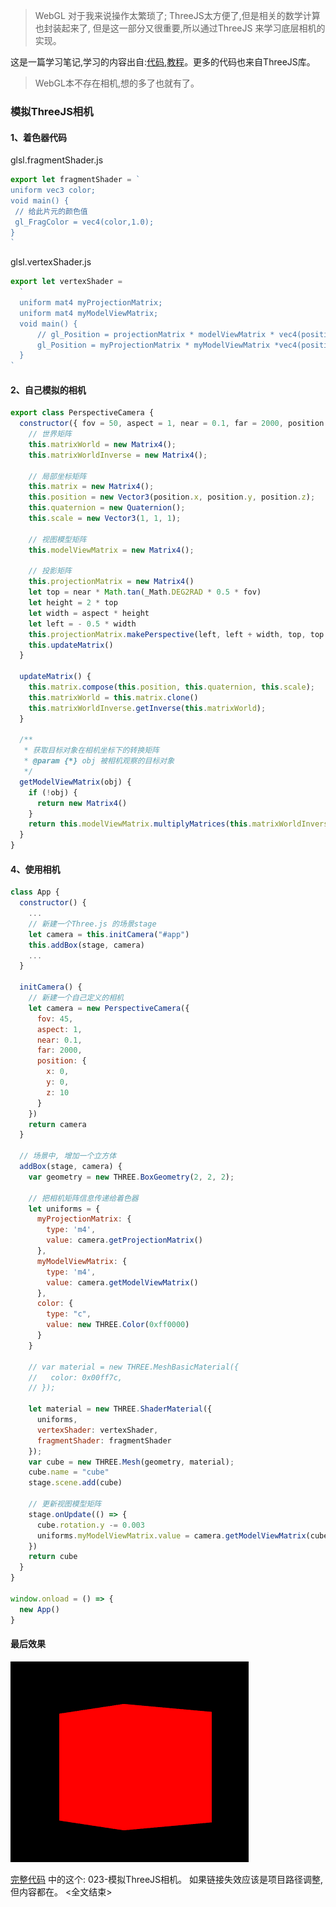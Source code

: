 > WebGL 对于我来说操作太繁琐了;
> ThreeJS太方便了,但是相关的数学计算也封装起来了,
> 但是这一部分又很重要,所以通过ThreeJS 来学习底层相机的实现。


这是一篇学习笔记,学习的内容出自:[代码](https://download.csdn.net/download/weixin_37683659/10329752),[教程](https://blog.csdn.net/weixin_37683659/article/details/79830278)。更多的代码也来自ThreeJS库。

> WebGL本不存在相机,想的多了也就有了。


### 模拟ThreeJS相机

#### 1、着色器代码
glsl.fragmentShader.js
```js
export let fragmentShader = `
uniform vec3 color;
void main() {
 // 给此片元的颜色值
 gl_FragColor = vec4(color,1.0);
}
`
```

glsl.vertexShader.js
```js
export let vertexShader =
  `
  uniform mat4 myProjectionMatrix;
  uniform mat4 myModelViewMatrix;
  void main() {
      // gl_Position = projectionMatrix * modelViewMatrix * vec4(position, 1.0);
      gl_Position = myProjectionMatrix * myModelViewMatrix *vec4(position,1);
  }
`
```

#### 2、自己模拟的相机
```js
export class PerspectiveCamera {
  constructor({ fov = 50, aspect = 1, near = 0.1, far = 2000, position }) {
    // 世界矩阵
    this.matrixWorld = new Matrix4();
    this.matrixWorldInverse = new Matrix4();

    // 局部坐标矩阵
    this.matrix = new Matrix4();
    this.position = new Vector3(position.x, position.y, position.z);
    this.quaternion = new Quaternion();
    this.scale = new Vector3(1, 1, 1);

    // 视图模型矩阵
    this.modelViewMatrix = new Matrix4();

    // 投影矩阵
    this.projectionMatrix = new Matrix4()
    let top = near * Math.tan(_Math.DEG2RAD * 0.5 * fov)
    let height = 2 * top
    let width = aspect * height
    let left = - 0.5 * width
    this.projectionMatrix.makePerspective(left, left + width, top, top - height, near, far);
    this.updateMatrix()
  }

  updateMatrix() {
    this.matrix.compose(this.position, this.quaternion, this.scale);
    this.matrixWorld = this.matrix.clone()
    this.matrixWorldInverse.getInverse(this.matrixWorld);
  }

  /**
   * 获取目标对象在相机坐标下的转换矩阵
   * @param {*} obj 被相机观察的目标对象
   */
  getModelViewMatrix(obj) {
    if (!obj) {
      return new Matrix4()
    }
    return this.modelViewMatrix.multiplyMatrices(this.matrixWorldInverse, obj.matrixWorld);
  }
}
```

#### 4、使用相机
```js
class App {
  constructor() {
    ...
    // 新建一个Three.js 的场景stage
    let camera = this.initCamera("#app")
    this.addBox(stage, camera)
    ...
  }

  initCamera() {
    // 新建一个自己定义的相机
    let camera = new PerspectiveCamera({
      fov: 45,
      aspect: 1,
      near: 0.1,
      far: 2000,
      position: {
        x: 0,
        y: 0,
        z: 10
      }
    })
    return camera
  }

  // 场景中, 增加一个立方体
  addBox(stage, camera) {
    var geometry = new THREE.BoxGeometry(2, 2, 2);

    // 把相机矩阵信息传递给着色器
    let uniforms = {
      myProjectionMatrix: {
        type: 'm4',
        value: camera.getProjectionMatrix()
      },
      myModelViewMatrix: {
        type: 'm4',
        value: camera.getModelViewMatrix()
      },
      color: {
        type: "c",
        value: new THREE.Color(0xff0000)
      }
    }

    // var material = new THREE.MeshBasicMaterial({
    //   color: 0x00ff7c,
    // });

    let material = new THREE.ShaderMaterial({
      uniforms,
      vertexShader: vertexShader,
      fragmentShader: fragmentShader
    });
    var cube = new THREE.Mesh(geometry, material);
    cube.name = "cube"
    stage.scene.add(cube)

    // 更新视图模型矩阵
    stage.onUpdate(() => {
      cube.rotation.y -= 0.003
      uniforms.myModelViewMatrix.value = camera.getModelViewMatrix(cube)
    })
    return cube
  }
}

window.onload = () => {
  new App()
}
```

#### 最后效果
<img src="01.png">

[完整代码](https://github.com/dslming/learningComputerGraphics/tree/master/ThreejsLearning) 中的这个: 023-模拟ThreeJS相机。
如果链接失效应该是项目路径调整,但内容都在。
<全文结束>
